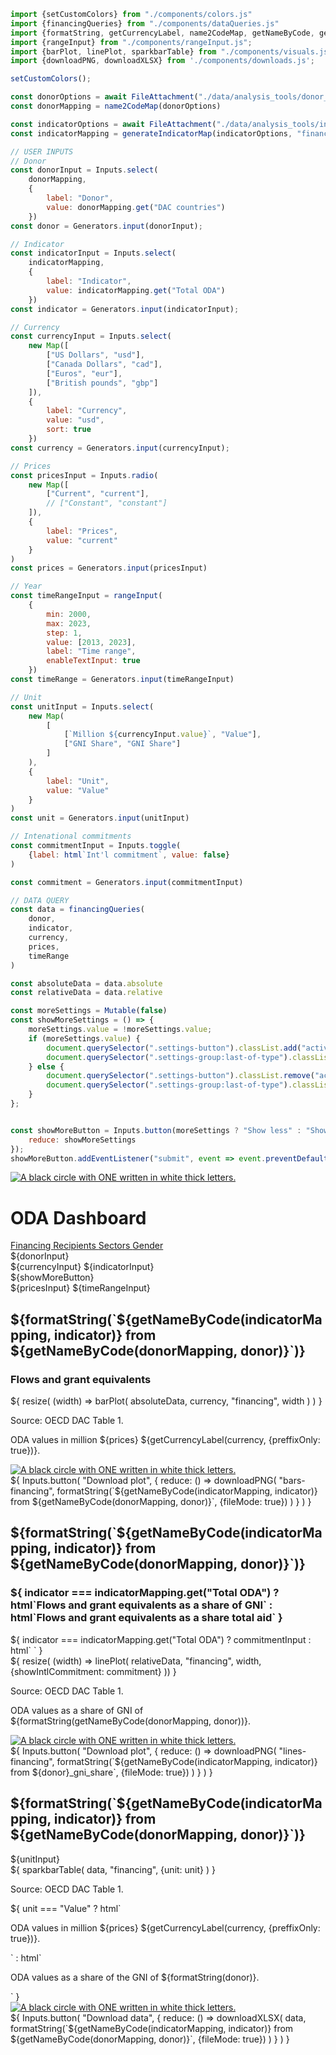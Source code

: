```js
import {setCustomColors} from "./components/colors.js"
import {financingQueries} from "./components/dataQueries.js"
import {formatString, getCurrencyLabel, name2CodeMap, getNameByCode, generateIndicatorMap} from "./components/utils.js";
import {rangeInput} from "./components/rangeInput.js";
import {barPlot, linePlot, sparkbarTable} from "./components/visuals.js";
import {downloadPNG, downloadXLSX} from './components/downloads.js';
```

```js
setCustomColors();
```

```js
const donorOptions = await FileAttachment("./data/analysis_tools/donor_mapping.json").json()
const donorMapping = name2CodeMap(donorOptions)

const indicatorOptions = await FileAttachment("./data/analysis_tools/indicators.json").json()
const indicatorMapping = generateIndicatorMap(indicatorOptions, "financing")
```

```js
// USER INPUTS
// Donor
const donorInput = Inputs.select(
    donorMapping,
    {
        label: "Donor",
        value: donorMapping.get("DAC countries")
    })
const donor = Generators.input(donorInput);

// Indicator
const indicatorInput = Inputs.select(
    indicatorMapping,
    {
        label: "Indicator",
        value: indicatorMapping.get("Total ODA")
    })
const indicator = Generators.input(indicatorInput);

// Currency
const currencyInput = Inputs.select(
    new Map([
        ["US Dollars", "usd"],
        ["Canada Dollars", "cad"],
        ["Euros", "eur"],
        ["British pounds", "gbp"]
    ]),
    {
        label: "Currency",
        value: "usd",
        sort: true
    })
const currency = Generators.input(currencyInput);

// Prices
const pricesInput = Inputs.radio(
    new Map([
        ["Current", "current"],
        // ["Constant", "constant"]
    ]),
    {
        label: "Prices",
        value: "current"
    }
)
const prices = Generators.input(pricesInput)

// Year
const timeRangeInput = rangeInput(
    {
        min: 2000,
        max: 2023,
        step: 1,
        value: [2013, 2023],
        label: "Time range",
        enableTextInput: true
    })
const timeRange = Generators.input(timeRangeInput)

// Unit
const unitInput = Inputs.select(
    new Map(
        [
            [`Million ${currencyInput.value}`, "Value"],
            ["GNI Share", "GNI Share"]
        ]
    ),
    {
        label: "Unit",
        value: "Value"
    }
)
const unit = Generators.input(unitInput)

// Intenational commitments
const commitmentInput = Inputs.toggle(
    {label: html`Int'l commitment`, value: false}
)

const commitment = Generators.input(commitmentInput)
```

```js
// DATA QUERY
const data = financingQueries(
    donor, 
    indicator,
    currency,
    prices,
    timeRange
)

const absoluteData = data.absolute
const relativeData = data.relative
```


```js
const moreSettings = Mutable(false)
const showMoreSettings = () => {
    moreSettings.value = !moreSettings.value;
    if (moreSettings.value) {
        document.querySelector(".settings-button").classList.add("active")
        document.querySelector(".settings-group:last-of-type").classList.remove("hidden")
    } else {
        document.querySelector(".settings-button").classList.remove("active")
        document.querySelector(".settings-group:last-of-type").classList.add("hidden")
    }
};
```

```js

const showMoreButton = Inputs.button(moreSettings ? "Show less" : "Show more", {
    reduce: showMoreSettings
});
showMoreButton.addEventListener("submit", event => event.preventDefault());
```

<div class="title-container">
    <div class="title-logo">
        <a href="https://data.one.org/" target="_blank">
            <img src="./ONE-logo-black.png" alt="A black circle with ONE written in white thick letters.">
        </a>
    </div>
    <h1 class="title-text">
        ODA Dashboard
    </h1>
</div>

<div class="header card">
    <a class="view-button active" href="./">
        Financing
    </a>
    <a class="view-button" href="./recipients">
        Recipients
    </a>
    <a class="view-button" href="./sectors">
        Sectors
    </a>
    <a class="view-button" href="./gender">
        Gender
    </a>
</div>

<div class="settings card">
    <div class="settings-group">
        ${donorInput}
    </div>
    <div class="settings-group">
        ${currencyInput}
        ${indicatorInput}
    </div>
    <div class="settings-button">
        ${showMoreButton}
    </div>
    <div class="settings-group hidden">
        ${pricesInput}
        ${timeRangeInput}
    </div>
</div>

<div class="grid grid-cols-2">
    <div class="card">
        <div  class="plot-container" id="bars-financing">
            <h2 class="plot-title">
                ${formatString(`${getNameByCode(indicatorMapping, indicator)} from ${getNameByCode(donorMapping, donor)}`)}
            </h2>
            <div class="plot-subtitle-panel">
                <h3 class="plot-subtitle">
                    <span class="flow-label subtitle-label">Flows</span> and <span class="ge-label  subtitle-label">grant equivalents</span>
                </h3>
            </div>
            ${
                resize(
                    (width) => barPlot(
                        absoluteData, 
                        currency, 
                        "financing", 
                        width
                    )
                )
            }
            <div class="bottom-panel">
                <div class="text-section">
                    <p class="plot-source">Source: OECD DAC Table 1.</p>
                    <p class="plot-note">ODA values in million ${prices} ${getCurrencyLabel(currency, {preffixOnly: true})}.</p>                </div>
                <div class="logo-section">
                    <a href="https://data.one.org/" target="_blank">
                        <img src="./ONE-logo-black.png" alt="A black circle with ONE written in white thick letters.">
                    </a>
                </div>
            </div>
        </div>
        <div class="download-panel">
            ${  
                Inputs.button(
                    "Download plot", 
                    {
                        reduce: () => downloadPNG(
                            "bars-financing",
                            formatString(`${getNameByCode(indicatorMapping, indicator)} from ${getNameByCode(donorMapping, donor)}`, {fileMode: true})
                        )
                    }   
                )
            }
        </div>
    </div>
    <div class="card">
        <div class="plot-container" id="lines-financing">
            <h2 class="plot-title">
                ${formatString(`${getNameByCode(indicatorMapping, indicator)} from ${getNameByCode(donorMapping, donor)}`)}
            </h2>
            <div class="plot-subtitle-panel">
                <h3 class="plot-subtitle">
                ${
                    indicator === indicatorMapping.get("Total ODA") 
                        ? html`<span class="flow-label subtitle-label">Flows</span> and <span class="ge-label subtitle-label">grant equivalents</span> as a share of GNI`
                        : html`<span class="flow-label subtitle-label">Flows</span> and <span class="ge-label subtitle-label">grant equivalents</span> as a share total aid`
                }
                </h3>
                ${
                    indicator === indicatorMapping.get("Total ODA") 
                        ? commitmentInput
                        : html` `
                }
            </div>
            ${
            resize(
                (width) => linePlot(
                    relativeData, 
                    "financing", 
                    width,
                    {showIntlCommitment: commitment}
                ))
            }
            <div class="bottom-panel">
                <div class="text-section">
                    <p class="plot-source">Source: OECD DAC Table 1.</p>
                    <p class="plot-note">ODA values as a share of GNI of ${formatString(getNameByCode(donorMapping, donor))}.</p>
                </div>
                <div class="logo-section">
                    <a href="https://data.one.org/" target="_blank">
                        <img src="./ONE-logo-black.png" alt="A black circle with ONE written in white thick letters.">
                    </a>
                </div>
            </div>
        </div>
        <div class="download-panel">
            ${
                Inputs.button(
                    "Download plot", 
                    {
                        reduce: () => downloadPNG(
                            "lines-financing",
                            formatString(`${getNameByCode(indicatorMapping, indicator)} from ${donor}_gni_share`, {fileMode: true})
                        )
                    }
                )
            }
        </div>
    </div>
</div>

<div class="card">
    <div class="plot-container">
        <h2 class="table-title">
            ${formatString(`${getNameByCode(indicatorMapping, indicator)} from ${getNameByCode(donorMapping, donor)}`)}
        </h2>
        <div class="table-subtitle-panel">
            ${unitInput}
        </div>
        ${
            sparkbarTable(
                data, 
                "financing", 
                {unit: unit}
            )
        }
        <div class="bottom-panel">
            <div class="text-section">
                <p class="plot-source">Source: OECD DAC Table 1.</p>
                ${
                    unit === "Value" 
                    ? html`<p class="plot-note">ODA values in million ${prices} ${getCurrencyLabel(currency, {preffixOnly: true})}.</p>`
                    : html`<p class="plot-note">ODA values as a share of the GNI of ${formatString(donor)}.</p>`
                }
            </div>
            <div class="logo-section">
                <a href="https://data.one.org/" target="_blank">
                    <img src="./ONE-logo-black.png" alt="A black circle with ONE written in white thick letters.">
                </a>
            </div>
        </div>
    </div>
    <div class="download-panel">
        ${
            Inputs.button(
                "Download data", 
                {
                    reduce: () => downloadXLSX(
                        data,
                        formatString(`${getNameByCode(indicatorMapping, indicator)} from ${getNameByCode(donorMapping, donor)}`, {fileMode: true})
                    )
                }
            )
        }
    </div>
</div>